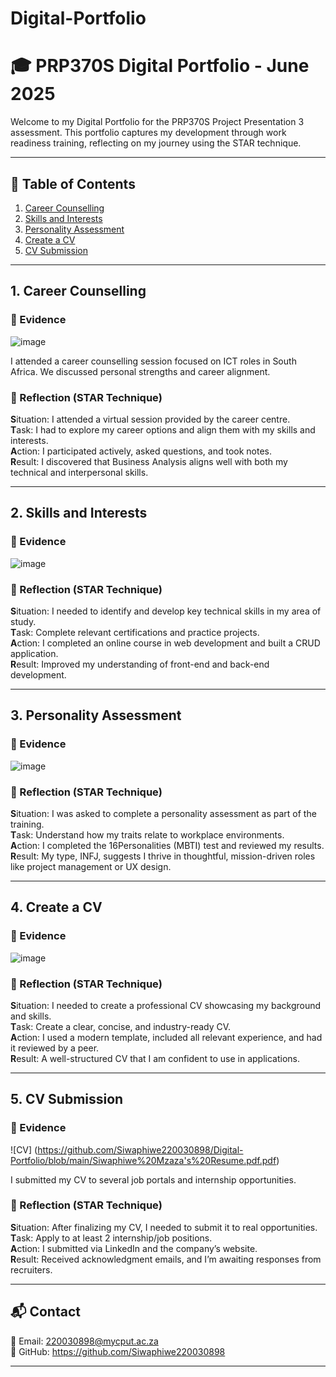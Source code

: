 # Digital-Portfolio
# 🎓 PRP370S Digital Portfolio - June 2025

Welcome to my Digital Portfolio for the PRP370S Project Presentation 3 assessment. This portfolio captures my development through work readiness training, reflecting on my journey using the STAR technique.

---

## 📌 Table of Contents

1. [Career Counselling](#1-career-counselling)
2. [Skills and Interests](#2-skills-and-interests)
3. [Personality Assessment](#3-personality-assessment)
4. [Create a CV](#4-create-a-cv)
5. [CV Submission](#5-cv-submission)

---

## 1. Career Counselling

### 🧾 Evidence
![image](https://github.com/user-attachments/assets/b12be73b-97aa-4484-879b-19f1075ae8fc)

I attended a career counselling session focused on ICT roles in South Africa. We discussed personal strengths and career alignment.

### 💬 Reflection (STAR Technique)

**S**ituation: I attended a virtual session provided by the career centre.  
**T**ask: I had to explore my career options and align them with my skills and interests.  
**A**ction: I participated actively, asked questions, and took notes.  
**R**esult: I discovered that Business Analysis aligns well with both my technical and interpersonal skills.

---

## 2. Skills and Interests

### 🧾 Evidence
![image](https://github.com/user-attachments/assets/c69a293c-6dd9-4287-8405-ea27267e2f5b)


### 💬 Reflection (STAR Technique)

**S**ituation: I needed to identify and develop key technical skills in my area of study.  
**T**ask: Complete relevant certifications and practice projects.  
**A**ction: I completed an online course in web development and built a CRUD application.  
**R**esult: Improved my understanding of front-end and back-end development.

---

## 3. Personality Assessment

### 🧾 Evidence
![image](https://github.com/user-attachments/assets/ab3ccc26-b5f2-4279-b0f5-7d6ea40f2e78)


### 💬 Reflection (STAR Technique)

**S**ituation: I was asked to complete a personality assessment as part of the training.  
**T**ask: Understand how my traits relate to workplace environments.  
**A**ction: I completed the 16Personalities (MBTI) test and reviewed my results.  
**R**esult: My type, INFJ, suggests I thrive in thoughtful, mission-driven roles like project management or UX design.

---

## 4. Create a CV

### 🧾 Evidence

![image](https://github.com/user-attachments/assets/1360a97b-6490-4c73-8ba0-d4cec4ef770b)


### 💬 Reflection (STAR Technique)

**S**ituation: I needed to create a professional CV showcasing my background and skills.  
**T**ask: Create a clear, concise, and industry-ready CV.  
**A**ction: I used a modern template, included all relevant experience, and had it reviewed by a peer.  
**R**esult: A well-structured CV that I am confident to use in applications.

---

## 5. CV Submission

### 🧾 Evidence

![CV] (https://github.com/Siwaphiwe220030898/Digital-Portfolio/blob/main/Siwaphiwe%20Mzaza's%20Resume.pdf.pdf)

I submitted my CV to several job portals and internship opportunities.

### 💬 Reflection (STAR Technique)

**S**ituation: After finalizing my CV, I needed to submit it to real opportunities.  
**T**ask: Apply to at least 2 internship/job positions.  
**A**ction: I submitted via LinkedIn and the company’s website.  
**R**esult: Received acknowledgment emails, and I’m awaiting responses from recruiters.

---

## 📬 Contact

📧 Email: 220030898@mycput.ac.za  
🔗 GitHub: https://github.com/Siwaphiwe220030898  

---

